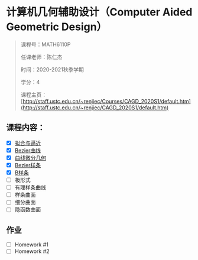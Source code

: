 # 计算机几何辅助设计（Computer Aided Geometric Design）

>课程号：MATH6110P
>
>任课老师：陈仁杰
>
>时间：2020-2021秋季学期
>
>学分：4
>
>课程主页：[http://staff.ustc.edu.cn/~renjiec/Courses/CAGD_2020S1/default.htm](http://staff.ustc.edu.cn/~renjiec/CAGD_2020S1/default.htm) 

## 课程内容：

- [x] [拟合与逼近](https://chaphlagical.github.io/resource/CG/CAGD/CAGD(1)%E6%8F%92%E5%80%BC%E4%B8%8E%E9%80%BC%E8%BF%91.html)
- [x] [Bezier曲线](https://chaphlagical.github.io/resource/CG/CAGD/CAGD(2)Bezier%E6%9B%B2%E7%BA%BF.html)
- [x] [曲线微分几何](https://chaphlagical.github.io/resource/CG/CAGD/CAGD(3)%E6%9B%B2%E7%BA%BF%E5%BE%AE%E5%88%86%E5%87%A0%E4%BD%95.html)
- [x] [Bezier样条](https://chaphlagical.github.io/resource/CG/CAGD/CAGD(4)Bezier%E6%A0%B7%E6%9D%A1.html)
- [x] [B样条](https://chaphlagical.github.io/resource/CG/CAGD/CAGD(5)B%E6%A0%B7%E6%9D%A1.html)
- [ ] 极形式
- [ ] 有理样条曲线
- [ ] 样条曲面
- [ ] 细分曲面
- [ ] 隐函数曲面

## 作业

- [ ] Homework #1
- [ ] Homework #2